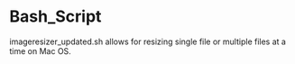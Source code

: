 # Bash_Script
imageresizer_updated.sh allows for resizing single file or multiple files at a time on Mac OS.
